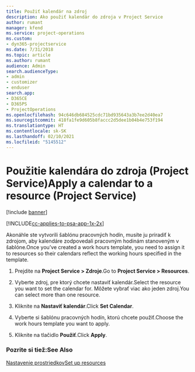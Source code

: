```yaml
---
title: Použiť kalendár na zdroj
description: Ako použiť kalendár do zdroja v Project Service
author: rumant
manager: kfend
ms.service: project-operations
ms.custom:
- dyn365-projectservice
ms.date: 7/31/2018
ms.topic: article
ms.author: rumant
audience: Admin
search.audienceType:
- admin
- customizer
- enduser
search.app:
- D365CE
- D365PS
- ProjectOperations
ms.openlocfilehash: 94c646db684525cdc71bd935643a3b7ee2d40ea7
ms.sourcegitcommit: 418fa1fe9d605b8faccc2d5dee1b04b4e753f194
ms.translationtype: HT
ms.contentlocale: sk-SK
ms.lasthandoff: 02/10/2021
ms.locfileid: "5145512"
---
```

# <a name="apply-a-calendar-to-a-resource-project-service"></a><span data-ttu-id="cdc8a-103">Použitie kalendára do zdroja (Project Service)</span><span class="sxs-lookup"><span data-stu-id="cdc8a-103">Apply a calendar to a resource (Project Service)</span></span>

[!include [banner](../includes/psa-now-project-operations.md)]

[!INCLUDE[cc-applies-to-psa-app-1x-2x](../includes/cc-applies-to-psa-app-1x-2x.md)]

<span data-ttu-id="cdc8a-104">Akonáhle ste vytvorili šablónu pracovných hodín, musíte ju priradiť k zdrojom, aby kalendáre zodpovedali pracovným hodinám stanoveným v šablóne.</span><span class="sxs-lookup"><span data-stu-id="cdc8a-104">Once you’ve created a work hours template, you need to assign it to resources so their calendars reflect the working hours specified in the template.</span></span>  
  
1.  <span data-ttu-id="cdc8a-105">Prejdite na **Project Service > Zdroje**.</span><span class="sxs-lookup"><span data-stu-id="cdc8a-105">Go to **Project Service > Resources**.</span></span>  
  
2.  <span data-ttu-id="cdc8a-106">Vyberte zdroj, pre ktorý chcete nastaviť kalendár.</span><span class="sxs-lookup"><span data-stu-id="cdc8a-106">Select the resource you want to set the calendar for.</span></span> <span data-ttu-id="cdc8a-107">Môžete vybrať viac ako jeden zdroj.</span><span class="sxs-lookup"><span data-stu-id="cdc8a-107">You can select more than one resource.</span></span>  
  
3.  <span data-ttu-id="cdc8a-108">Kliknite na **Nastaviť kalendár**.</span><span class="sxs-lookup"><span data-stu-id="cdc8a-108">Click **Set Calendar**.</span></span>  
  
4.  <span data-ttu-id="cdc8a-109">Vyberte si šablónu pracovných hodín, ktorú chcete použiť.</span><span class="sxs-lookup"><span data-stu-id="cdc8a-109">Choose the work hours template you want to apply.</span></span>  
  
5.  <span data-ttu-id="cdc8a-110">Kliknite na tlačidlo **Použiť**.</span><span class="sxs-lookup"><span data-stu-id="cdc8a-110">Click **Apply**.</span></span>  
  
### <a name="see-also"></a><span data-ttu-id="cdc8a-111">Pozrite si tiež:</span><span class="sxs-lookup"><span data-stu-id="cdc8a-111">See Also</span></span>  
 [<span data-ttu-id="cdc8a-112">Nastavenie prostriedkov</span><span class="sxs-lookup"><span data-stu-id="cdc8a-112">Set up resources</span></span>](../psa/set-up-resources.md)
